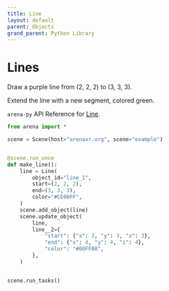 ```yaml
---
title: Line
layout: default
parent: Objects
grand_parent: Python Library
---
```


# Lines

Draw a purple line from (2, 2, 2) to (3, 3, 3).

Extend the line with a new segment, colored green.

`arena-py` API Reference for [Line](/content/python-api/objects/line).

```python
from arena import *

scene = Scene(host="arenaxr.org", scene="example")


@scene.run_once
def make_line():
    line = Line(
        object_id="line_1",
        start=(2, 2, 2),
        end=(3, 3, 3),
        color="#CE00FF",
    )
    scene.add_object(line)
    scene.update_object(
        line,
        line__2={
            "start": {"x": 3, "y": 3, "z": 3},
            "end": {"x": 4, "y": 4, "z": 4},
            "color": "#00FF00",
        },
    )


scene.run_tasks()
```
